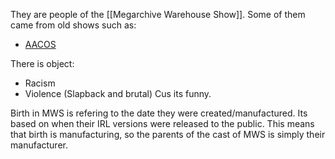 
They are people of the [[Megarchive Warehouse Show]]. Some of them came from old shows such as:

- [AACOS](AACOS.md)

There is object:
- Racism
- Violence (Slapback and brutal)
Cus its funny.

Birth in MWS is refering to the date they were created/manufactured. Its based on when their IRL versions were released to the public. This means that birth is manufacturing, so the parents of the cast of MWS is simply their manufacturer.